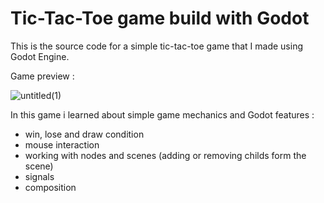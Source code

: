# Tic-Tac-Toe game build with Godot 

This is the source code for a simple tic-tac-toe game that I made using Godot Engine.

Game preview : 


![untitled(1)](https://github.com/user-attachments/assets/7933f160-c93e-49e3-a334-1af48c84d52a)


In this game i learned about simple game mechanics and Godot features : 
 - win, lose and draw condition
 - mouse interaction
 - working with nodes and scenes (adding or removing childs form the scene)
 - signals
 - composition
